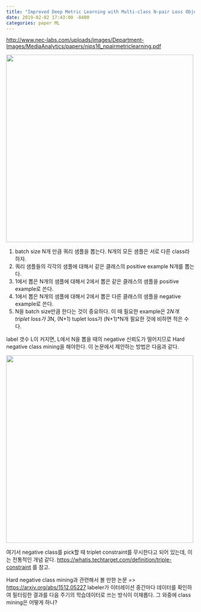 ```yaml
---
title: "Improved Deep Metric Learning with Multi-class N-pair Loss Objective"
date: 2019-02-02 17:43:00 -0400
categories: paper ML
---
```


http://www.nec-labs.com/uploads/images/Department-Images/MediaAnalytics/papers/nips16_npairmetriclearning.pdf


<img src="https://nicolaswon.files.wordpress.com/2018/05/e18489e185b3e1848fe185b3e18485e185b5e186abe18489e185a3e186ba-2018-05-31-e1848be185a9e1848ce185a5e186ab-11-57-24.png" width="500"/>

1. batch size N개 만큼 쿼리 샘플을 뽑는다. N개의 모든 샘플은 서로 다른 class라 하자.
2. 쿼리 샘플들의 각각의 샘플에 대해서 같은 클래스의 positive example N개를 뽑는다.
3. 1에서 뽑은 N개의 샘플에 대해서 2에서 뽑은 같은 클래스의 샘플을 positive example로 쓴다.
4. 1에서 뽑은 N개의 샘플에 대해서 2에서 뽑은 다른 클래스의 샘플을 negative example로 쓴다.
5. N을 batch size만큼 한다는 것이 중요하다. 이 때 필요한 example은 2*N개. triplet loss가 3*N, (N+1) tuplet loss가 (N+1)*N개 필요한 것에 비하면 적은 수다.

label 갯수 L이 커지면, L에서 N을 뽑을 때의 negative 신뢰도가 떨어지므로 Hard negative class mining을 해야한다. 이 논문에서 제안하는 방법은 다음과 같다.

<img src="https://nicolaswon.files.wordpress.com/2018/05/e18489e185b3e1848fe185b3e18485e185b5e186abe18489e185a3e186ba-2018-05-31-e1848be185a9e1848ce185a5e186ab-11-57-39.png" width="500"/>

여기서 negative class를 pick할 때 triplet constraint를 무시한다고 되어 있는데, 이는 전통적인 개념 같다. https://whatis.techtarget.com/definition/triple-constraint 를 참고.

Hard negative class mining과 관련해서 볼 만한 논문 => https://arxiv.org/abs/1512.05227 labeler가 이터레이션 중간마다 데이터를 확인하여 필터링한 결과를 다음 주기의 학습데이터로 쓰는 방식이 이채롭다. 그 와중에 class mining은 어떻게 하나?
